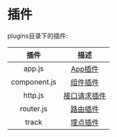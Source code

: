 ﻿# 插件

plugins目录下的插件:

| 插件 |  描述 |
| :----:| :----: |
| app.js | [App插件](./app-cycle.html#App插件) |
| component.js | [组件插件](./app-cycle.html#组件插件) |
| http.js | [接口请求插件](./http.html#请求拦截器) |
| router.js | [路由插件](./router.html#全局路由钩子) |
| track | [埋点插件](./track.html#埋点插件) |
